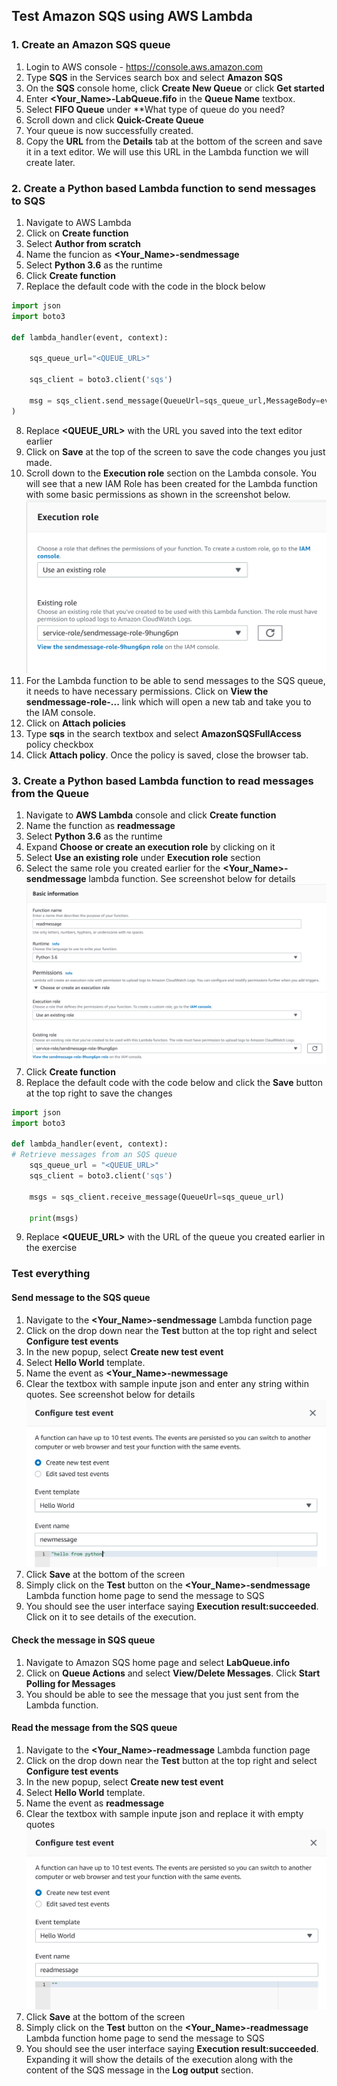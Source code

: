 ## Test Amazon SQS using AWS Lambda

### 1. Create an Amazon SQS queue
1. Login to AWS console - https://console.aws.amazon.com
2. Type **SQS** in the Services search box and select **Amazon SQS**
3. On the **SQS** console home, click **Create New Queue** or click **Get started**
4. Enter **<Your_Name>-LabQueue.fifo** in the **Queue Name** textbox. 
5. Select **FIFO Queue** under **What type of queue do you need?
6. Scroll down and click **Quick-Create Queue**
7. Your queue is now successfully created.
8. Copy the **URL** from the **Details** tab at the bottom of the screen and save it in a text editor. We will use this URL in the Lambda function we will create later.

### 2. Create a Python based Lambda function to send messages to SQS
1. Navigate to AWS Lambda 
2. Click on **Create function**
3. Select **Author from scratch**
4. Name the funcion as **<Your_Name>-sendmessage**
5. Select **Python 3.6** as the runtime
6. Click **Create function**
7. Replace the default code with the code in the block below

```python
import json
import boto3

def lambda_handler(event, context):

    sqs_queue_url="<QUEUE_URL>"
    
    sqs_client = boto3.client('sqs')
   
    msg = sqs_client.send_message(QueueUrl=sqs_queue_url,MessageBody=event,MessageGroupId='mygroup',MessageDeduplicationId='dedupeID',
)
```
8. Replace **<QUEUE_URL>** with the URL you saved into the text editor earlier
9. Click on **Save** at the top of the screen to save the code changes you just made.
9. Scroll down to the **Execution role** section on the Lambda console. You will see that a new IAM Role has been created for the Lambda function with some basic permissions as shown in the screenshot below.
![image](./images/IAM.png)
10. For the Lambda function to be able to send messages to the SQS queue, it needs to have necessary permissions. Click on **View the sendmessage-role-...** link which will open a new tab and take you to the IAM console. 
11. Click on **Attach policies**
12. Type **sqs** in the search textbox and select **AmazonSQSFullAccess** policy checkbox
13. Click **Attach policy**. Once the policy is saved, close the browser tab.

### 3. Create a Python based Lambda function to read messages from the Queue

1. Navigate to **AWS Lambda** console and click **Create function**
2. Name the function as **readmessage**
3. Select **Python 3.6** as the runtime
4. Expand **Choose or create an execution role** by clicking on it
5. Select **Use an existing role** under **Execution role** section
6. Select the same role you created earlier for the **<Your_Name>-sendmessage** lambda function. See screenshot below for details
![readmessage](./images/readmessage.png)
7. Click **Create function**
8. Replace the default code with the code below and click the **Save** button at the top right to save the changes
``` python
import json
import boto3

def lambda_handler(event, context):
# Retrieve messages from an SQS queue
    sqs_queue_url = "<QUEUE_URL>"
    sqs_client = boto3.client('sqs')

    msgs = sqs_client.receive_message(QueueUrl=sqs_queue_url)
            
    print(msgs)
```
9. Replace **<QUEUE_URL>** with the URL of the queue you created earlier in the exercise

### Test everything
#### Send message to the SQS queue
1. Navigate to the **<Your_Name>-sendmessage** Lambda function page
2. Click on the drop down near the **Test** button at the top right and select **Configure test events**
3. In the new popup, select **Create new test event**
4. Select **Hello World** template.
5. Name the event as **<Your_Name>-newmessage**
6. Clear the textbox with sample inpute json and enter any string within quotes. See screenshot below for details
![input](./images/inputtext.png)
7. Click **Save** at the bottom of the screen
8. Simply click on the **Test** button on the **<Your_Name>-sendmessage** Lambda function home page to send the message to SQS
9. You should see the user interface saying **Execution result:succeeded**. Click on it to see details of the execution. 

#### Check the message in SQS queue
1. Navigate to Amazon SQS home page and select **LabQueue.info**
2. Click on **Queue Actions** and select **View/Delete Messages**. Click **Start Polling for Messages**
3. You should be able to see the message that you just sent from the Lambda function.

#### Read the message from the SQS queue
1. Navigate to the **<Your_Name>-readmessage** Lambda function page
2. Click on the drop down near the **Test** button at the top right and select **Configure test events**
3. In the new popup, select **Create new test event**
4. Select **Hello World** template.
5. Name the event as **readmessage**
6. Clear the textbox with sample inpute json and replace it with empty quotes
![input](./images/output.png)
7. Click **Save** at the bottom of the screen
8. Simply click on the **Test** button on the **<Your_Name>-readmessage** Lambda function home page to send the message to SQS
9. You should see the user interface saying **Execution result:succeeded**. Expanding it will show the details of the execution along with the content of the SQS message in the **Log output** section.



